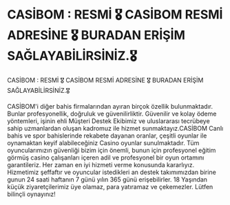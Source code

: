 # CASİBOM : RESMİ 🎖️ CASİBOM RESMİ ADRESİNE 🎖️ BURADAN ERİŞİM SAĞLAYABİLİRSİNİZ.🎖️

CASİBOM : RESMİ 🎖️ CASİBOM RESMİ ADRESİNE 🎖️ BURADAN ERİŞİM SAĞLAYABİLİRSİNİZ.🎖️

CASİBOM'i diğer bahis firmalarından ayıran birçok özellik bulunmaktadır. Bunlar profesyonellik, doğruluk ve güvenilirliktir. Güvenilir ve kolay ödeme yöntemleri, işinin ehli Müşteri Destek Ekibimiz ve uluslararası tecrübeye sahip uzmanlardan oluşan kadromuz ile hizmet sunmaktayız.CASİBOM Canlı bahis ve spor bahislerinde rekabete dayanan oranlar, çeşitli oyunlar ile oynamaktan keyif alabileceğiniz Casino oyunlar sunulmaktadır. Tüm oyuncularımızın güvenliği bizim için önemli, bunun için profesyonel eğitim görmüş casino çalışanları içeren adil ve profesyonel bir oyun ortamını garantileriz. Her zaman en iyi hizmeti verme konusunda kararlıyız. Hizmetimiz şeffaftır ve oyuncular istedikleri an destek takımımızdan birine gunun 24 saati haftanın 7 günü yılın 365 günü erişebilirler. 18 Yaşından küçük ziyaretçilerimiz üye olamaz, para yatıramaz ve çekemezler. Lütfen bilinçli oynayınız!

